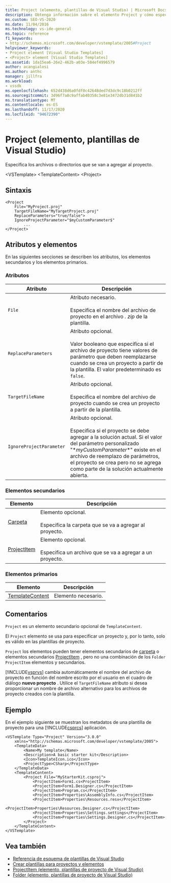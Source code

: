 ```yaml
---
title: Project (elemento, plantillas de Visual Studio) | Microsoft Docs
description: Obtenga información sobre el elemento Project y cómo especifica los archivos o directorios que se van a agregar al proyecto.
ms.custom: SEO-VS-2020
ms.date: 11/04/2016
ms.technology: vs-ide-general
ms.topic: reference
f1_keywords:
- http://schemas.microsoft.com/developer/vstemplate/2005#Project
helpviewer_keywords:
- Project element [Visual Studio Templates]
- <Project> element [Visual Studio Templates]
ms.assetid: 1da15ea6-26e2-462b-a03e-584ef4996579
author: acangialosi
ms.author: anthc
manager: jillfra
ms.workload:
- vssdk
ms.openlocfilehash: 652d438d6a0fdf0c42648ded7d3dc9c18b0212ff
ms.sourcegitcommit: 3d96f7a8c9affab40358c3e81e3472db31d841b2
ms.translationtype: MT
ms.contentlocale: es-ES
ms.lasthandoff: 11/17/2020
ms.locfileid: "94672390"
---
```

# <a name="project-element-visual-studio-templates"></a>Project (elemento, plantillas de Visual Studio)
Especifica los archivos o directorios que se van a agregar al proyecto.

 \<VSTemplate> \<TemplateContent>
 \<Project>

## <a name="syntax"></a>Sintaxis

```
<Project
    File="MyProject.proj"
    TargetFileName="MyTargetProject.proj"
    ReplaceParameters="true/false">
    IgnoreProjectParameter="$myCustomParameter$"
        ...
</Project>
```

## <a name="attributes-and-elements"></a>Atributos y elementos
 En las siguientes secciones se describen los atributos, los elementos secundarios y los elementos primarios.

### <a name="attributes"></a>Atributos

|Atributo|Descripción|
|---------------|-----------------|
|`File`|Atributo necesario.<br /><br /> Especifica el nombre del archivo de proyecto en el archivo *. zip* de la plantilla.|
|`ReplaceParameters`|Atributo opcional.<br /><br /> Valor booleano que especifica si el archivo de proyecto tiene valores de parámetro que deben reemplazarse cuando se crea un proyecto a partir de la plantilla. El valor predeterminado es `false`.|
|`TargetFileName`|Atributo opcional.<br /><br /> Especifica el nombre del archivo de proyecto cuando se crea un proyecto a partir de la plantilla.|
|`IgnoreProjectParameter`|Atributo opcional.<br /><br /> Especifica si el proyecto se debe agregar a la solución actual. Si el valor del parámetro personalizado "$*myCustomParameter*$" existe en el archivo de reemplazo de parámetros, el proyecto se crea pero no se agrega como parte de la solución actualmente abierta.|

### <a name="child-elements"></a>Elementos secundarios

|Elemento|Descripción|
|-------------|-----------------|
|[Carpeta](../extensibility/folder-element-visual-studio-project-templates.md)|Elemento opcional.<br /><br /> Especifica la carpeta que se va a agregar al proyecto.|
|[ProjectItem](../extensibility/projectitem-element-visual-studio-project-templates.md)|Elemento opcional.<br /><br /> Especifica un archivo que se va a agregar a un proyecto.|

### <a name="parent-elements"></a>Elementos primarios

|Elemento|Descripción|
|-------------|-----------------|
|[TemplateContent](../extensibility/templatecontent-element-visual-studio-templates.md)|Elemento necesario.|

## <a name="remarks"></a>Comentarios
 `Project` es un elemento secundario opcional de `TemplateContent`.

 El `Project` elemento se usa para especificar un proyecto y, por lo tanto, solo es válido en las plantillas de proyecto.

 `Project` los elementos pueden tener elementos secundarios de [carpeta](../extensibility/folder-element-visual-studio-project-templates.md) o elementos secundarios [ProjectItem](../extensibility/projectitem-element-visual-studio-project-templates.md) , pero no una combinación de los `Folder` `ProjectItem` elementos y secundarios.

 [!INCLUDE[vsprvs](../code-quality/includes/vsprvs_md.md)] cambia automáticamente el nombre del archivo de proyecto en función del nombre escrito por el usuario en el cuadro de diálogo **nuevo proyecto** . Utilice el `TargetFileName` atributo si desea proporcionar un nombre de archivo alternativo para los archivos de proyecto creados con la plantilla.

## <a name="example"></a>Ejemplo
 En el ejemplo siguiente se muestran los metadatos de una plantilla de proyecto para una [!INCLUDE[csprcs](../data-tools/includes/csprcs_md.md)] aplicación.

```
<VSTemplate Type="Project" Version="3.0.0"
    xmlns="http://schemas.microsoft.com/developer/vstemplate/2005">
    <TemplateData>
        <Name>My template</Name>
        <Description>A basic starter kit</Description>
        <Icon>TemplateIcon.ico</Icon>
        <ProjectType>CSharp</ProjectType>
    </TemplateData>
    <TemplateContent>
        <Project File="MyStarterKit.csproj">
            <ProjectItem>Form1.cs<ProjectItem>
            <ProjectItem>Form1.Designer.cs</ProjectItem>
            <ProjectItem>Program.cs</ProjectItem>
            <ProjectItem>Properties\AssemblyInfo.cs</ProjectItem>
            <ProjectItem>Properties\Resources.resx</ProjectItem>
            <ProjectItem>Properties\Resources.Designer.cs</ProjectItem>
            <ProjectItem>Properties\Settings.settings</ProjectItem>
            <ProjectItem>Properties\Settings.Designer.cs</ProjectItem>
        </Project>
    </TemplateContent>
</VSTemplate>
```

## <a name="see-also"></a>Vea también
- [Referencia de esquema de plantillas de Visual Studio](../extensibility/visual-studio-template-schema-reference.md)
- [Crear plantillas para proyectos y elementos](../ide/creating-project-and-item-templates.md)
- [ProjectItem (elemento, plantillas de proyecto de Visual Studio)](../extensibility/projectitem-element-visual-studio-project-templates.md)
- [Folder (elemento, plantillas de proyecto de Visual Studio)](../extensibility/folder-element-visual-studio-project-templates.md)
